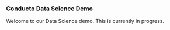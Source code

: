 ### **Conducto Data Science Demo**

Welcome to our Data Science demo. This is currently in progress.
